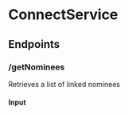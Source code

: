 # ConnectService

## Endpoints ##
### /getNominees ###
Retrieves a list of linked nominees
#### Input ####
